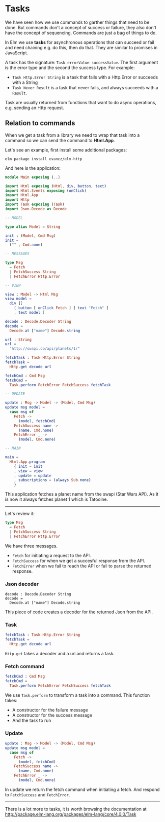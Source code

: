 # Tasks

We have seen how we use commands to garther things that need to be done. But commands don't a concept of success or failure, they also don't have the concept of sequencing. Commands are just a bag of things to do.

In Elm we use __tasks__ for asynchronous operations that can succeed or fail and need chaining e.g. do this, then do that. They are similar to promises in JavaScript.

A task has the signature: `Task errorValue successValue`. The first argument is the error type and the second the success type. For example:

- `Task Http.Error String` is a task that fails with a Http.Error or succeeds with a String
- `Task Never Result` is a task that never fails, and always succeeds with a `Result`.

Task are usually returned from functions that want to do async operations, e.g. sending an Http request.

## Relation to commands

When we get a task from a library we need to wrap that task into a command so we can send the command to __Html.App__.

Let's see an example, first install some additional packages:

```
elm package install evancz/elm-http
```

And here is the application:

```elm
module Main exposing (..)

import Html exposing (Html, div, button, text)
import Html.Events exposing (onClick)
import Html.App
import Http
import Task exposing (Task)
import Json.Decode as Decode

-- MODEL

type alias Model = String

init : (Model, Cmd Msg)
init =
  ("" , Cmd.none)

-- MESSAGES

type Msg
  = Fetch
  | FetchSuccess String
  | FetchError Http.Error

-- VIEW

view : Model -> Html Msg
view model =
  div []
    [ button [ onClick Fetch ] [ text "Fetch" ]
    , text model ]

decode : Decode.Decoder String
decode =
  Decode.at ["name"] Decode.string

url : String
url = 
  "http://swapi.co/api/planets/1/"

fetchTask : Task Http.Error String
fetchTask =
  Http.get decode url

fetchCmd : Cmd Msg
fetchCmd =
  Task.perform FetchError FetchSuccess fetchTask

-- UPDATE

update : Msg -> Model -> (Model, Cmd Msg)
update msg model =
  case msg of
    Fetch ->
      (model, fetchCmd)
    FetchSuccess name ->
      (name, Cmd.none)
    FetchError _ ->
      (model, Cmd.none)

-- MAIN

main =
  Html.App.program
    { init = init
    , view = view
    , update = update
    , subscriptions = (always Sub.none)
    }
```

This application fetches a planet name from the swapi (Star Wars API). As it is now it always fetches planet 1 which is Tatooine.

---

Let's review it:

```elm
type Msg
  = Fetch
  | FetchSuccess String
  | FetchError Http.Error
```

We have three messages. 

- `Fetch` for initiating a request to the API.
- `FetchSuccess` for when we get a succesful response from the API.
- `FetchError` when we fail to reach the API or fail to parse the returned response.

### Json decoder

```
decode : Decode.Decoder String
decode =
  Decode.at ["name"] Decode.string
```

This piece of code creates a decoder for the returned Json from the API.

### Task

```elm
fetchTask : Task Http.Error String
fetchTask =
  Http.get decode url
```

`Http.get` takes a decoder and a url and returns a task.

### Fetch command

```elm
fetchCmd : Cmd Msg
fetchCmd =
  Task.perform FetchError FetchSuccess fetchTask
```

We use `Task.perform` to transform a task into a command. This function takes: 

- A constructor for the failure message
- A constructor for the success message
- And the task to run

### Update

```elm
update : Msg -> Model -> (Model, Cmd Msg)
update msg model =
  case msg of
    Fetch ->
      (model, fetchCmd)
    FetchSuccess name ->
      (name, Cmd.none)
    FetchError _ ->
      (model, Cmd.none)
```

In update we return the fetch command when initiating a fetch. And respond to `FetchSuccess` and `FetchError`.

---

There is a lot more to tasks, it is worth browsing the documentation at <http://package.elm-lang.org/packages/elm-lang/core/4.0.0/Task>

